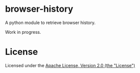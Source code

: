 # browser-history

A python module to retrieve browser history.

Work in progress.

# License

Licensed under the [Apache License, Version 2.0 (the "License")](LICENSE)
